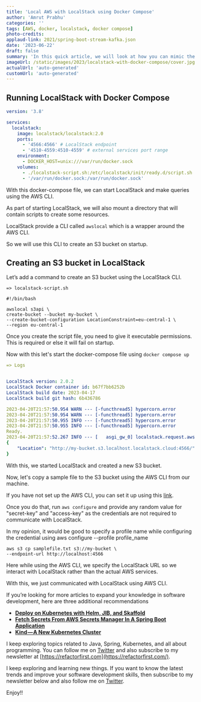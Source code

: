 ```yaml
---
title: 'Local AWS with LocalStack using Docker Compose'
author: 'Amrut Prabhu'
categories: ''
tags: [AWS, docker, localstack, docker compose]
photo-credits:
applaud-link: 2021/spring-boot-stream-kafka.json
date: '2023-06-22'
draft: false
summary: 'In this quick article, we will look at how you can mimic the behavior of communicating with AWS locally using LocalStack with docker-compose.'
imageUrl: /static/images/2023/localstack-with-docker-compose/cover.jpg
actualUrl: 'auto-generated'
customUrl: 'auto-generated'
---
```


## Running LocalStack with Docker Compose

```yaml
version: '3.8'

services:
  localstack:
    image: localstack/localstack:2.0
    ports:
      - '4566:4566' # LocalStack endpoint
      - '4510-4559:4510-4559' # external services port range
    environment:
      - DOCKER_HOST=unix:///var/run/docker.sock
    volumes:
      - ./localstack-script.sh:/etc/localstack/init/ready.d/script.sh
      - '/var/run/docker.sock:/var/run/docker.sock'
```

With this docker-compose file, we can start LocalStack and make queries using the AWS CLI.

As part of starting LocalStack, we will also mount a directory that will contain scripts to create some resources.

LocalStack provide a CLI called `awslocal` which is a wrapper around the AWS CLI.

So we will use this CLI to create an S3 bucket on startup.

## Creating an S3 bucket in LocalStack

Let’s add a command to create an S3 bucket using the LocalStack CLI.

```shell
=> localstack-script.sh

#!/bin/bash

awslocal s3api \
create-bucket --bucket my-bucket \
--create-bucket-configuration LocationConstraint=eu-central-1 \
--region eu-central-1
```

Once you create the script file, you need to give it executable permissions. This is required or else it will fail on startup.

Now with this let's start the docker-compose file using `docker compose up`

```yaml
=> Logs


LocalStack version: 2.0.2
LocalStack Docker container id: b67f7bb6252b
LocalStack build date: 2023-04-17
LocalStack build git hash: 6b436786

2023-04-20T21:57:50.954 WARN --- [-functhread5] hypercorn.error            : ASGI Framework Lifespan error, continuing without Lifespan support
2023-04-20T21:57:50.954 WARN --- [-functhread5] hypercorn.error            : ASGI Framework Lifespan error, continuing without Lifespan support
2023-04-20T21:57:50.955 INFO --- [-functhread5] hypercorn.error            : Running on https://0.0.0.0:4566 (CTRL + C to quit)
2023-04-20T21:57:50.955 INFO --- [-functhread5] hypercorn.error            : Running on https://0.0.0.0:4566 (CTRL + C to quit)
Ready.
2023-04-20T21:57:52.267 INFO --- [   asgi_gw_0] localstack.request.aws     : AWS s3.CreateBucket => 200
{
    "Location": "http://my-bucket.s3.localhost.localstack.cloud:4566/"
}
```

With this, we started LocalStack and created a new S3 bucket.

Now, let's copy a sample file to the S3 bucket using the AWS CLI from our machine.

If you have not set up the AWS CLI, you can set it up using this [link](https://docs.aws.amazon.com/cli/latest/userguide/getting-started-install.html).

Once you do that, run `aws configure` and provide any random value for "secret-key" and "access-key" as the credentials are not required to communicate with LocalStack.

In my opinion, it would be good to specify a profile name while configuring the credential using aws configure --profile profile_name

```shell
aws s3 cp samplefile.txt s3://my-bucket \
--endpoint-url http://localhost:4566
```

Here while using the AWS CLI, we specify the LocalStack URL so we interact with LocalStack rather than the actual AWS services.

With this, we just communicated with LocalStack using AWS CLI.

If you’re looking for more articles to expand your knowledge in software development, here are three additional recommendations

- [**Deploy on Kubernetes with Helm, JIB, and Skaffold**](https://refactorfirst.com/deploy-application-on-kubernetes-with-skaffold-helm-jib)
- [**Fetch Secrets From AWS Secrets Manager In A Spring Boot Application**](https://refactorfirst.com/spring-boot-fetch-secrets-from-aws-secrets-manager)
- [**Kind — A New Kubernetes Cluster**](https://refactorfirst.com/kind-kubernetes-cluster)

I keep exploring topics related to Java, Spring, Kubernetes, and all about programming. You can follow me on [Twitter](https://twitter.com/amrutprabhu42) and also subscribe to my newsletter at [https://refactorfirst.com](https://refactorfirst.com/).

I keep exploring and learning new things. If you want to know the latest trends and improve your software development skills, then subscribe to my newsletter below and also follow me on [Twitter](https://twitter.com/amrutprabhu42).

Enjoy!!
